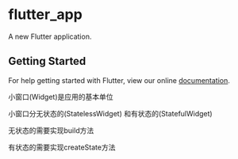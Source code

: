 # flutter_app

A new Flutter application.

## Getting Started

For help getting started with Flutter, view our online
[documentation](https://flutter.io/).

小窗口(Widget)是应用的基本单位

小窗口分无状态的(StatelessWidget) 和有状态的(StatefulWidget)

无状态的需要实现build方法

有状态的需要实现createState方法

